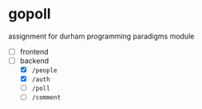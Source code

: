 # gopoll

assignment for durham programming paradigms module

 - [ ] frontend
 - [ ] backend
   - [x] `/people`
   - [x] `/auth`
   - [ ] `/poll`
   - [ ] `/comment`
